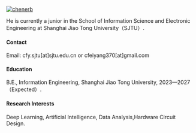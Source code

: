 

[![chenerb](https://img.shields.io/badge/chenerb-github-blue?logo=github)](https://github.com/chenerb)

He is currently a junior in the School of Information Science and Electronic Engineering at Shanghai Jiao Tong University（SJTU）.

#### Contact

Email: cfy.sjtu[at]sjtu.edu.cn  or  cfeiyang370[at]gmail.com

#### Education
B.E., Information Engineering, Shanghai Jiao Tong University, 2023—2027（Expected）.
#### Research Interests
Deep Learning, Artificial Intelligence, Data Analysis,Hardware Circuit Design.

